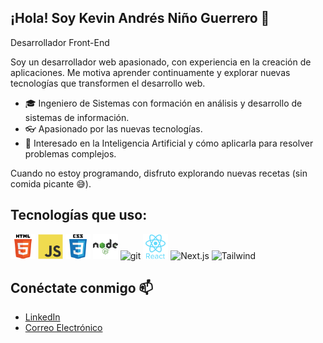 ## ¡Hola! Soy Kevin Andrés Niño Guerrero 👋
Desarrollador Front-End

Soy un desarrollador web apasionado, con experiencia en la creación de aplicaciones. Me motiva aprender continuamente y explorar nuevas tecnologías que transformen el desarrollo web.

* 🎓 Ingeniero de Sistemas con formación en análisis y desarrollo de sistemas de información.
* 👓 Apasionado por las nuevas tecnologías.
* 🤖 Interesado en la Inteligencia Artificial y cómo aplicarla para resolver problemas complejos.

Cuando no estoy programando, disfruto explorando nuevas recetas (sin comida picante 😅).


## Tecnologías que uso:
<div style="flex">
  <img src="https://raw.githubusercontent.com/devicons/devicon/master/icons/html5/html5-original-wordmark.svg" alt="html" width="40" height="40"/> 
  <img src="https://raw.githubusercontent.com/devicons/devicon/master/icons/javascript/javascript-original.svg" alt="javascript" width="40" height="40"/>
  <img src="https://raw.githubusercontent.com/devicons/devicon/master/icons/css3/css3-original-wordmark.svg" alt="css" width="40" height="40"/>
  <img src="https://raw.githubusercontent.com/devicons/devicon/master/icons/nodejs/nodejs-original-wordmark.svg" alt="node" width="40" height="40"/>
  <img src="https://camo.githubusercontent.com/ff5301ef7472dbdf522b776167a8af8c326299fe8175e53f6b052bbcc04533e3/68747470733a2f2f7777772e766563746f726c6f676f2e7a6f6e652f6c6f676f732f6769742d73636d2f6769742d73636d2d69636f6e2e737667" alt="git" width="40" height="40"/>
  <img src="https://raw.githubusercontent.com/devicons/devicon/master/icons/react/react-original-wordmark.svg" alt="react" width="40" height="40"/>
  <img src="https://cdn.worldvectorlogo.com/logos/nextjs-3.svg" alt="Next.js" width="40" height="40"/>
  <img src="https://cdn.worldvectorlogo.com/logos/tailwindcss.svg" alt="Tailwind" width="40" height="40"/>
  
</div>


## Conéctate conmigo 📫

- [LinkedIn](https://www.linkedin.com/in/kevin-andres-nino-guerrero/)
- [Correo Electrónico](kevinandresrg@gmail.com)

